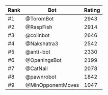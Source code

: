 Rank|Bot|Rating
---|---|---
#1|@ToromBot|2943
#2|@RaspFish|2914
#3|@colinbot|2646
#4|@Nakshatra3|2542
#5|@anti-bot|2330
#6|@OpeningsBot|2199
#7|@CatNail|2078
#8|@pawnrobot|1842
#9|@MinOpponentMoves|1047
